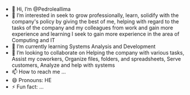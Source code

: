 - 👋 Hi, I’m @Pedroleallima
- 👀 I’m interested in seek to grow professionally, learn,
solidify with the company's policy by giving the
best of me, helping with regard to
the tasks of the company and my colleagues from
work and gain more experience and learning
I seek to gain more experience in the area of Computing and IT
- 🌱 I’m currently learning Systems Analysis and Development
- 💞️ I’m looking to collaborate on Helping the company with various tasks, Assist my coworkers, Organize files, folders, and spreadsheets, Serve customers, Analyze and help with systems
- 📫 How to reach me ...
- 😄 Pronouns: HE
- ⚡ Fun fact: ...

<!---
Pedroleallima/Pedroleallima is a ✨ special ✨ repository because its `README.md` (this file) appears on your GitHub profile.
You can click the Preview link to take a look at your changes.
--->
